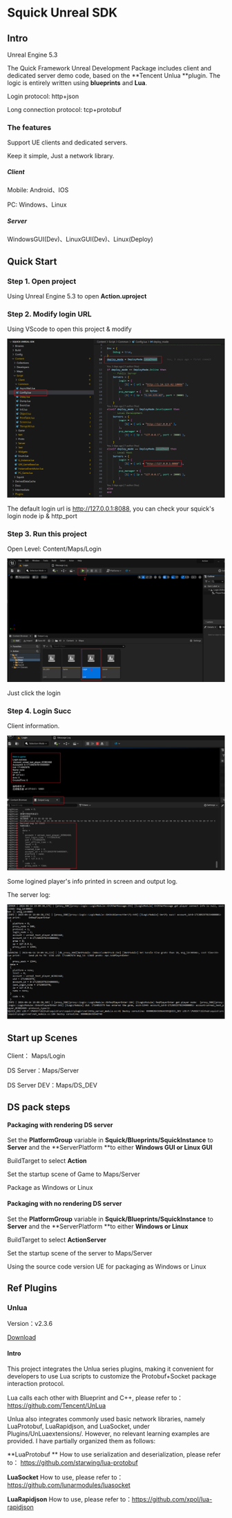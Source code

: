 # Squick Unreal SDK

## Intro

Unreal Engine 5.3

The Quick Framework Unreal Development Package includes client and dedicated server demo code, based on the **Tencent Unlua **plugin. The logic is entirely written using **blueprints** and **Lua**.

Login protocol: http+json

Long connection protocol: tcp+protobuf



### The features

Support UE clients and dedicated servers.

Keep it simple, Just a network library.



##### Client

Mobile: Android、IOS

PC: Windows、Linux

##### Server

WindowsGUI(Dev)、LinuxGUI(Dev)、Linux(Deploy)



## Quick Start

### Step 1. Open project

Using Unreal Engine 5.3 to open **Action.uproject**



### Step 2. Modify login URL

Using VScode to open this project & modify

![image-20240414190343195](./Docs/Images/image-20240414190343195.png)

The default login url is http://127.0.0.1:8088, you can check your squick's login node ip & http_port



### Step 3. Run this project

Open Level: Content/Maps/Login

![image-20240414190812275](/Docs/Images/image-20240414190812275.png)

Just click the login



### Step 4. Login Succ

Client information.

![image-20240414190812275](/Docs/Images/Snipaste_2024-04-14_19-10-18.png)

Some logined player's info printed in screen and output log.

The server log:

![image-20240414190812275](/Docs/Images/Snipaste_2024-04-14_19-12-46.png)



## Start up Scenes

Client： Maps/Login

DS Server：Maps/Server

DS Server DEV：Maps/DS_DEV



## DS pack steps



#### Packaging with rendering DS server

Set the **PlatformGroup** variable in **Squick/Blueprints/SquickInstance** to **Server** and the **ServerPlatform **to either **Windows GUI or Linux GUI**

BuildTarget to select **Action**

Set the startup scene of Game to Maps/Server

Package as Windows or Linux



#### Packaging with no rendering DS server 

Set the **PlatformGroup** variable in **Squick/Blueprints/SquickInstance** to **Server** and the **ServerPlatform **to either **Windows or Linux**

BuildTarget to select **ActionServer**

Set the startup scene of the server to Maps/Server

Using the source code version UE for packaging as Windows or Linux





## Ref Plugins

### Unlua

Version：v2.3.6

[Download](https://img.shields.io/github/v/release/Tencent/UnLua)

#### Intro

This project integrates the Unlua series plugins, making it convenient for developers to use Lua scripts to customize the Protobuf+Socket package interaction protocol.

Lua calls each other with Blueprint and C++, please refer to：https://github.com/Tencent/UnLua



Unlua also integrates commonly used basic network libraries, namely LuaProtobuf, LuaRapidjson, and LuaSocket, under Plugins/UnLuaextensions/. However, no relevant learning examples are provided. I have partially organized them as follows:

**LuaProtobuf ** How to use serialization and deserialization, please refer to： https://github.com/starwing/lua-protobuf

**LuaSocket** How to use, please refer to：https://github.com/lunarmodules/luasocket

**LuaRapidjson** How to use, please refer to：https://github.com/xpol/lua-rapidjson
